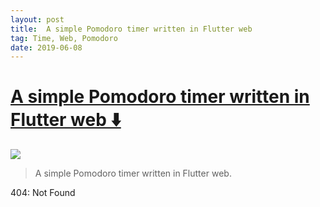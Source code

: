 ```yaml
---
layout: post
title:  A simple Pomodoro timer written in Flutter web
tag: Time, Web, Pomodoro
date: 2019-06-08
---
```


# [A simple Pomodoro timer written in Flutter web ️⬇️ ](http://github.com/DinoLeung/pomodoro)  

![](https://flutterawesome.com/content/images/2019/05/pomodoro.jpg)
 
> A simple Pomodoro timer written in Flutter web.

 
404: Not Found

